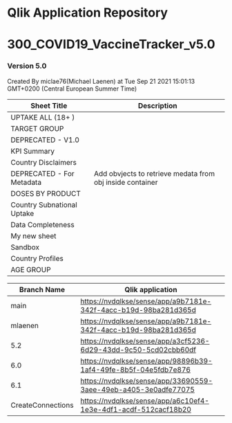 # Qlik Application Repository 
# 300_COVID19_VaccineTracker_v5.0
### Version 5.0
Created By miclae76(Michael Laenen) at Tue Sep 21 2021 15:01:13 GMT+0200 (Central European Summer Time)




Sheet Title | Description
------------ | -------------
UPTAKE ALL (18+ )|
TARGET GROUP|
DEPRECATED - V1.0|
KPI  Summary|
Country Disclaimers|
DEPRECATED - For Metadata|Add obvjects to retrieve medata from obj inside container
DOSES BY PRODUCT|
Country Subnational Uptake|
Data Completeness|
My new sheet|
Sandbox|
Country Profiles|
AGE GROUP|



Branch Name|Qlik application
---|---
main|[https://nvdqlkse/sense/app/a9b7181e-342f-4acc-b19d-98ba281d365d](https://nvdqlkse/sense/app/a9b7181e-342f-4acc-b19d-98ba281d365d)
mlaenen|[https://nvdqlkse/sense/app/a9b7181e-342f-4acc-b19d-98ba281d365d](https://nvdqlkse/sense/app/a9b7181e-342f-4acc-b19d-98ba281d365d)
5.2|[https://nvdqlkse/sense/app/a3cf5236-6d29-43dd-9c50-5cd02cbb60df](https://nvdqlkse/sense/app/a3cf5236-6d29-43dd-9c50-5cd02cbb60df)
6.0|[https://nvdqlkse/sense/app/98896b39-1af4-49fe-8b5f-04e5fdb7e876](https://nvdqlkse/sense/app/98896b39-1af4-49fe-8b5f-04e5fdb7e876)
6.1|[https://nvdqlkse/sense/app/33690559-3aee-49eb-a405-3e0adfe77075](https://nvdqlkse/sense/app/33690559-3aee-49eb-a405-3e0adfe77075)
CreateConnections|[https://nvdqlkse/sense/app/a6c10ef4-1e3e-4df1-acdf-512cacf18b20](https://nvdqlkse/sense/app/a6c10ef4-1e3e-4df1-acdf-512cacf18b20)